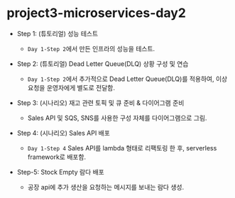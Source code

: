 # project3-microservices-day2

- Step 1: (튜토리얼) 성능 테스트
  - `Day 1-Step 2`에서 만든 인프라의 성능을 테스트.

- Step 2: (튜토리얼) Dead Letter Queue(DLQ) 상황 구성 및 연습
  - `Day 1-Step 2`에서 추가적으로 Dead Letter Queue(DLQ)를 적용하여, 이상 요청을 운영자에게 별도로 전달함.

- Step 3: (시나리오) 재고 관련 토픽 및 큐 준비 & 다이어그램 준비
  - Sales API 및 SQS, SNS를 사용한 구성 자체를 다이어그램으로 그림.

- Step 4: (시나리오) Sales API 배포
  - `Day 1-Step 4` Sales API를 lambda 형태로 리팩토링 한 후, serverless framework로 배포함.

- Step-5: Stock Empty 람다 배포
  - 공장 api에 추가 생산을 요청하는 메시지를 보내는 람다 생성.



